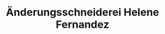 ---
title: "Änderungsschneiderei Helene Fernandez"
url: /fuerstenfeldbruck/aenderungsschneiderei-helene-fernandez/
shop: Schneiderei
---